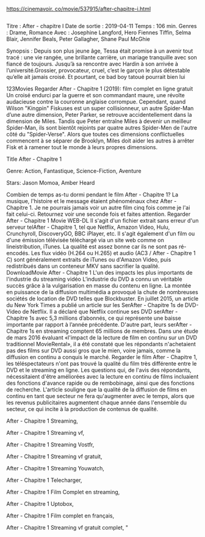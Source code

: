 <a href="https://pappystreaming.site/movie/537915/after-chapitre-i-2019-film-complet-en-streaming-vf-gratuit"> https://cinemavoir. co/movie/537915/after-chapitre-i.html </a></h1>

<a href="https://pappystreaming.site/movie/320288/x-men-dark-phoenix-2019-film-complet-en-streaming-vf-gratuit" target="_blank"><img alt="" src="https://cdn-images-1.medium.com/max/1200/1*LsAh-JuAjE9rtZuUVO3kMA.jpeg"></a>

Titre	:	After - chapitre I Date de sortie	:	2019-04-11 Temps	:	106 min. Genres	:	Drame, Romance Avec	:	Josephine Langford, Hero Fiennes Tiffin, Selma Blair, Jennifer Beals, Peter Gallagher, Shane Paul McGhie

Synopsis	:	Depuis son plus jeune âge, Tessa était promise à un avenir tout tracé : une vie rangée, une brillante carrière, un mariage tranquille avec son fiancé de toujours. Jusqu’à sa rencontre avec Hardin à son arrivée à l’université.Grossier, provocateur, cruel, c’est le garçon le plus détestable qu’elle ait jamais croisé. Et pourtant, ce bad boy tatoué pourrait bien lui

123Movies Regarder After - Chapitre 1 (2019): film complet en ligne gratuit Un croisé endurci par la guerre et son commandant maure, une révolte audacieuse contre la couronne anglaise corrompue. Cependant, quand Wilson "Kingpin" Fiskuses est un super collisionneur, un autre Spider-Man d’une autre dimension, Peter Parker, se retrouve accidentellement dans la dimension de Miles. Tandis que Peter entraîne Miles à devenir un meilleur Spider-Man, ils sont bientôt rejoints par quatre autres Spider-Men de l'autre côté du "Spider-Verse". Alors que toutes ces dimensions conflictuelles commencent à se séparer de Brooklyn, Miles doit aider les autres à arrêter Fisk et à ramener tout le monde à leurs propres dimensions.

Title After - Chapitre 1

Genre: Action, Fantastique, Science-Fiction, Aventure

Stars: Jason Momoa, Amber Heard

Combien de temps as-tu dormi pendant le film After - Chapitre 1? La musique, l'histoire et le message étaient phénoménaux chez After - Chapitre 1. Je ne pourrais jamais voir un autre film cinq fois comme je l'ai fait celui-ci. Retournez voir une seconde fois et faites attention. Regarder After - Chapitre 1 Movie WEB-DL Il s'agit d'un fichier extrait sans erreur d'un serveur telAfter - Chapitre 1, tel que Netflix, Amazon Video, Hulu, Crunchyroll, DiscoveryGO, BBC iPlayer, etc. Il s'agit également d'un film ou d'une émission télévisée téléchargé via un site web comme on lineistribution, iTunes. La qualité est assez bonne car ils ne sont pas ré-encodés. Les flux vidéo (H.264 ou H.265) et audio (AC3 / After - Chapitre 1 C) sont généralement extraits de iTunes ou d'Amazon Video, puis redistribués dans un conteneur MKV sans sacrifier la qualité. DownloadMovie After - Chapitre 1 L'un des impacts les plus importants de l'industrie du streaming vidéo L’industrie du DVD a connu un véritable succès grâce à la vulgarisation en masse du contenu en ligne. La montée en puissance de la diffusion multimédia a provoqué la chute de nombreuses sociétés de location de DVD telles que Blockbuster. En juillet 2015, un article du New York Times a publié un article sur les SerAfter - Chapitre 1s de DVD-Video de Netflix. Il a déclaré que Netflix continue ses DVD serAfter - Chapitre 1s avec 5,3 millions d’abonnés, ce qui représente une baisse importante par rapport à l’année précédente. D'autre part, leurs serAfter - Chapitre 1s en streaming comptent 65 millions de membres. Dans une étude de mars 2016 évaluant «l'impact de la lecture de film en continu sur un DVD traditionnel MovieRental», il a été constaté que les répondants n'achetaient pas des films sur DVD aussi gros que le mien, voire jamais, comme la diffusion en continu a conquis le marché. Regarder le film After - Chapitre 1, les téléspectateurs n'ont pas trouvé la qualité du film très différente entre le DVD et le streaming en ligne. Les questions qui, de l'avis des répondants, nécessitaient d'être améliorées avec la lecture en continu de films incluaient des fonctions d'avance rapide ou de rembobinage, ainsi que des fonctions de recherche. L'article souligne que la qualité de la diffusion de films en continu en tant que secteur ne fera qu'augmenter avec le temps, alors que les revenus publicitaires augmentent chaque année dans l'ensemble du secteur, ce qui incite à la production de contenus de qualité.

After - Chapitre 1 Streaming,

After - Chapitre 1 Streaming vf,

After - Chapitre 1 Streaming Vostfr,

After - Chapitre 1 Streaming vf gratuit,

After - Chapitre 1 Streaming Youwatch,

After - Chapitre 1 Telecharger,

After - Chapitre 1 Film Complet en streaming,

After - Chapitre 1 Uptobox,

After - Chapitre 1 Film complet en français,

After - Chapitre 1 Streaming vf gratuit complet, "
